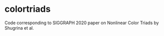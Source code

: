 # colortriads
Code corresponding to SIGGRAPH 2020 paper on Nonlinear Color Triads by Shugrina et al.
